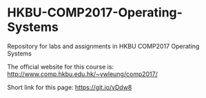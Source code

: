 # HKBU-COMP2017-Operating-Systems
Repository for labs and assignments in HKBU COMP2017 Operating Systems


The official website for this course is: http://www.comp.hkbu.edu.hk/~ywleung/comp2017/


Short link for this page: https://git.io/vDdw8
